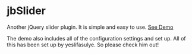 jbSlider
========

Another jQuery slider plugin. It is simple and easy to use. <a href="http://yesilfasulye.github.io/jbslider/" target="_blank">See Demo</a>

The demo also includes all of the configuration settings and set up. All of this has been set up by yeslifasulye. So please check him out!
